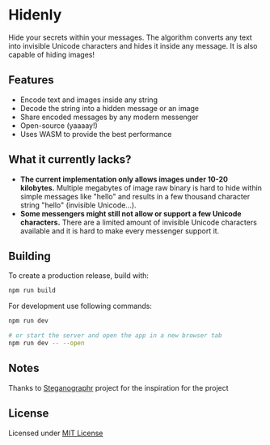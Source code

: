 # Hidenly

Hide your secrets within your messages. The algorithm converts any text into invisible Unicode characters and hides it inside any message. It is also capable of hiding images!


## Features

- Encode text and images inside any string
- Decode the string into a hidden message or an image
- Share encoded messages by any modern messenger
- Open-source (yaaaay!)
- Uses WASM to provide the best performance

## What it currently lacks?

- **The current implementation only allows images under 10-20 kilobytes.** Multiple megabytes of image raw binary is hard to hide within simple messages like "hello" and results in a few thousand character string "hello" (invisible Unicode...).
- **Some messengers might still not allow or support a few Unicode characters.** There are a limited amount of invisible Unicode characters available and it is hard to make every messenger support it.

## Building

To create a production release, build with:
```bash
npm run build
```

For development use following commands:

```bash
npm run dev

# or start the server and open the app in a new browser tab
npm run dev -- --open
```

## Notes

Thanks to [Steganographr](https://github.com/neatnik/steganographr) project for the inspiration for the project
## License

Licensed under [MIT License](LICENSE)
